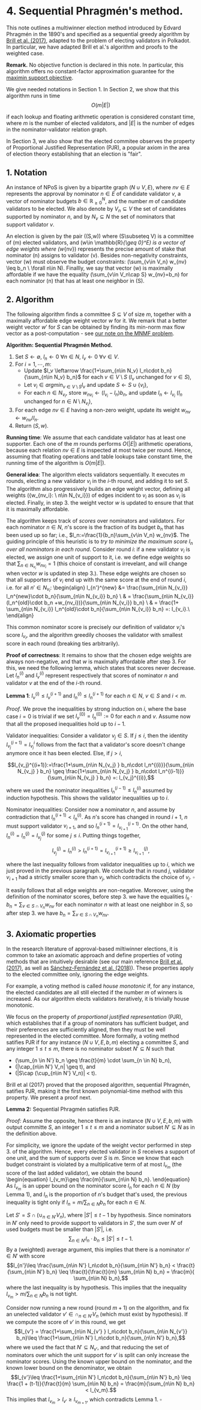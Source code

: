 # 4. Sequential Phragmén's method.

This note outlines a multiwinner election method introduced by Edvard Phragmén in the 1890's and specified as a sequential greedy algorithm by [Brill et al. (2017)](https://aaai.org/ocs/index.php/AAAI/AAAI17/paper/download/14757/13791), adapted to the problem of electing validators in Polkadot. In particular, we have adapted Brill et al.'s algorithm and proofs to the weighted case. 

__Remark.__ No objective function is declared in this note. In particular, this algorithm offers no constant-factor approximation guarantee for the [maximin support objective](http://research.web3.foundation/en/latest/polkadot/NPoS/3.%20The%20maximin%20support%20problem/).

We give needed notations in Section 1. In Section 2, we show that this algorithm runs in time 
$$O(m|E|)$$

if each lookup and floating arithmetic operation is considered constant time, where $m$ is the number of elected validators, and $|E|$ is the number of edges in the nominator-validator relation graph. 

In Section 3, we also show that the elected commitee observes the property of Proportional Justified Representation (PJR), a popular axiom in the area of election theory establishing that an election is "fair".

## 1. Notation
 
An instance of NPoS is given by a bipartite graph $(N\cup V, E)$, where $nv\in E$ represents the approval by nominator $n\in E$ of candidate validator $v$, a vector of nominator budgets $b\in \mathbb{R}_{\geq 0}^N$, and the number $m$ of candidate validators to be elected. We also denote by $V_n\subseteq V$ the  set of candidates supported by nominator $n$, and by $N_v\subseteq N$ the set of nominators that support validator $v$. 

An election is given by the pair \((S,w)\) where \(S\subseteq V\) is a committee of \(m\) elected validators, and \(w\in \mathbb{R}_{\geq 0}^E\) is a vector of edge weights where \(w_{nv}\) represents the precise amount of stake that nominator \(n\) assigns to validator \(v\). Besides non-negativity constraints, vector \(w\) must observe the budget constraints: \(\sum_{v\in V_n} w_{nv} \leq b_n \ \forall n\in N\). Finallly, we say that vector \(w\) is maximally affordable if we have the equality \(\sum_{v\in V_n\cap S} w_{nv}=b_n\) for each nominator \(n\) that has at least one neighbor in \(S\).

## 2. Algorithm

The following algorithm finds a committee $S\subseteq V$ of size $m$, together with a maximally affordable edge weight vector $w$ for it. We remark that a better weight vector $w'$ for $S$ can be obtained by finding its min-norm max flow vector as a post-computation - see [our note on the MNMF problem](http://research.web3.foundation/en/latest/polkadot/NPoS/2.%20The%20min-norm%20max-flow%20problem/). 

__Algorithm: Sequential Phragmén Method.__

1. Set $S \leftarrow \emptyset, \ 
l_n \leftarrow 0 \ \forall n\in N, \ 
l_v \leftarrow 0 \ \forall v\in V$. 
2. For $i=1,\cdots,m$:
    * Update $l_v \leftarrow \frac{1+\sum_{n\in N_v} l_n\cdot b_n}{\sum_{n\in N_v} b_n}$ for each $v\in V\setminus S$ ($l_v$ unchanged for $v\in S$),
    * Let $v_i\in argmin_{v\in V\setminus S} l_v$ and update $S\leftarrow S\cup \{v_i\}$,
    * For each $n\in N_{v_i}$, store $w_{nv_i}\leftarrow (l_{v_i} - l_n)b_n$, and update  $l_n \leftarrow l_{v_i}$ ($l_n$ unchanged for $n\in N\setminus N_{v_i}$),
3. For each edge $nv\in E$ having a non-zero weight, update its weight  $w_{nv}\leftarrow w_{nv}/l_{n}$.
4. Return $(S,w)$.

__Running time__: We assume that each candidate validator has at least one supporter. Each one of the $m$ rounds performs $O(|E|)$ arithmetic operations, because each relation $nv\in E$ is inspected at most twice per round. Hence, assuming that floating operations and table lookups take constant time, the running time of the algorithm is $O(m|E|)$.

__General idea__: The algorithm elects validators sequentially. It executes $m$ rounds, electing a new validator $v_i$ in the $i$-th round, and adding it to set $S$. The algorithm also progressively builds an edge weight vector, defining all weights \(\{w_{nv_i}: \ n\in N_{v_i}\}\) of edges incident to $v_i$ as soon as $v_i$ is elected. Finally, in step 3. the weight vector $w$ is updated to ensure that that it is maximally affordable.

The algorithm keeps track of _scores_ over nominators and validators. For each nominator $n\in N$, $n$'s score is the fraction of its budget $b_n$ that has been used up so far; i.e., $l_n:=\frac{1}{b_n}\sum_{v\in V_n} w_{nv}$. The guiding principle of this heuristic is to _try to minimize the maximum score $l_n$ over all nominators in each round_. Consider round $i$: if a new validator $v_i$ is elected, we assign one unit of support to it, i.e. we define edge weights so that $\sum_{n\in N_{v_i} }w_{nv_i}=1$ (this choice of constant is irrevelant, and will change when vector $w$ is updated in step 3.). These edge weights are chosen so that all supporters of $v_i$ end up with the same score at the end of round $i$, i.e. for all $n'\in N_{v_i}$:
\begin{align}
l_{n'}^{new} 
&= \frac{\sum_{n\in N_{v_i}} l_n^{new}\cdot b_n}{\sum_{n\in N_{v_i}}  b_n} \\
& = \frac{\sum_{n\in N_{v_i}} (l_n^{old}\cdot b_n +w_{nv_i})}{\sum_{n\in N_{v_i}}  b_n} \\
& = \frac{1+ \sum_{n\in N_{v_i}} l_n^{old}\cdot b_n}{\sum_{n\in N_{v_i}}  b_n} =: l_{v_i}.\\
\end{align}

This common nominator score is precisely our definition of validator $v_i$'s score $l_{v_i}$, and the algorithm greedily chooses the validator with smallest score in each round (breaking ties arbitrarily). 

__Proof of correctness__: It remains to show that the chosen edge weights are always non-negative, and that $w$ is maximally affordable after step 3. For this, we need the following lemma, which states that scores never decrease. Let $l_n^{(i)}$ and $l_v^{(i)}$ represent respectively that scores of nominator $n$ and validator $v$ at the end of the $i$-th round. 

__Lemma 1__: $l_v^{(i)}\leq l_v^{(i+1)}$ and $l_n^{(i)}\leq l_n^{(i+1)}$ for each $n\in N$, $v\in S$ and $i<m$.

_Proof_. We prove the inequalities by strong induction on $i$, where the base case $i=0$ is trivial if we set $l_v^{(0)}=l_n^{(0)}:=0$ for each $n$ and $v$. Assume now that all the proposed inequalities hold up to $i-1$.

Validator inequalities: Consider a validator $v_j\in S$. If $j\leq i$, then the identity $l_{v_j}^{(i+1)}=l_{v_j}^i$ follows from the fact that a validator's score doesn't change anymore once it has been elected. Else, if $j>i$, 

$$l_{v_j}^{(i+1)}:=\frac{1+\sum_{n\in N_{v_j} } b_n\cdot l_n^{(i)}}{\sum_{n\in N_{v_j} } b_n} 
\geq \frac{1+\sum_{n\in N_{v_j} } b_n\cdot l_n^{(i-1)}}{\sum_{n\in N_{v_j} } b_n} =: l_{v_j}^{(i)},$$

where we used the nominator inequalities $l_n^{(i-1)}\leq l_n^{(i)}$ assumed by induction hypothesis. This shows the validator inequalities up to $i$.

Nominator inequalities: Consider now a nominator $n$, and assume by contradiction that $l_n^{(i+1)}<l_n^{(i)}$. As $n$'s score has changed in round $i+1$, $n$ must support validator $v_{i+1}$, and so $l_n^{(i+1)}=l_{v_{i+1}}^{(i+1)}$. On the other hand, $l_n^{(i)}=l_n^{(j)} = l_{v_{j}}^{(j)}$ for some $j\leq i$. Putting things together,

$$l_{v_j}^{(j)} = l_n^{(i)} > l_n^{(i+1)} = l_{v_{i+1}}^{(i+1)} \geq l_{v_{i+1}}^{(j)}, $$

where the last inequality follows from validator inequalities up to $i$, which we just proved in the previous paragraph. We conclude that in round $j$, validator $v_{i+1}$ had a strictly smaller score than $v_j$, which contradicts the choice of $v_j$.
$\square$

It easily follows that all edge weights are non-negative. Moreover, using the definition of the nominator scores, before step 3. we have the equalities $l_n\cdot b_n=\sum_{v\in S\cap V_n}w_{nv}$ for each nominator $n$ with at least one neighbor in $S$, so after step 3. we have $b_n=\sum_{v\in S\cap V_n}w_{nv}$.

## 3. Axiomatic properties

In the research literature of approval-based miltiwinner elections, it is common to take an axiomatic approach and define properties of voting methods that are intuitively desirable (see our main reference [Brill et al. (2017)](https://aaai.org/ocs/index.php/AAAI/AAAI17/paper/download/14757/13791), as well as [Sánchez-Fernández et al. (2018)](https://arxiv.org/abs/1609.05370)). These properties apply to the elected committee only, ignoring the edge weights.

For example, a voting method is called _house monotonic_ if, for any instance, the elected candidates are all still elected if the number $m$ of winners is increased. As our algorithm elects validators iteratively, it is trivially house monotonic.

We focus on the property of _proportional justified representation_ (PJR), which establishes that if a group of nominators has sufficient budget, and their preferences are sufficiently aligned, then they must be well represented in the elected committee. More formally, a voting method satifies PJR if for any instance $(N\cup V, E, b, m)$ electing a committee $S$, and any integer $1\leq t\leq m$, there is no nominator subset $N'\subseteq N$ such that

*    \(\sum_{n \in N'} b_n \geq \frac{t}{m} \cdot \sum_{n \in N} b_n\),
*    \(|\cap_{n\in N'} V_n| \geq t\), and
*    \(|S\cap (\cup_{n\in N'} V_n)| < t\).

Brill et al (2017) proved that the proposed algorithm, sequential Phragmén, satifies PJR,  making it the first known polynomial-time method with this property. We present a proof next.

__Lemma 2:__ Sequential Phragmén satisfies PJR.

_Proof:_ Assume the opposite, hence there is an instance $(N\cup V, E, b, m)$ with output committe $S$, an integer $1\leq t\leq m$ and a nominator subset $N'\subseteq N$ as in the definition above.

For simplicity, we ignore the update of the weight vector performed in step 3. of the algorithm. Hence, every elected validator in $S$ receives a support of one unit, and the sum of supports over $S$ is $m$. Since we know that each budget constraint is violated by a multiplicative term of at most $l_{v_m}$ (the score of the last added validator), we obtain the bound  
\begin{equation}
l_{v_m}\geq \frac{m}{\sum_{n\in N} b_n}.
\end{equation}
As $l_{v_m}$ is an upper bound on the nominator score $l_n$ for each $n\in N$ (by Lemma 1), and $l_n$ is the proportion of $n$'s budget that's used, the previous inequality is tight only if $l_n = m/\sum_{n\in N} b_n$ for each $n\in N$.

Let $S'=S\cap(\cup_{n\in N'} V_n)$, where $|S'|\leq t-1$ by hypothesis. Since nominators in $N'$ only need to provide support to validators in $S'$, the sum over $N'$ of used budgets must be smaller than $|S'|$, i.e. 
$$\sum_{n\in N'} l_n\cdot b_n \leq |S'| \leq t-1.$$
By a (weighted) average argument, this implies that there is a nominator $n'\in N'$ with score 
$$l_{n'}\leq \frac{\sum_{n\in N'} l_n\cdot b_n}{\sum_{n\in N'} b_n} < \frac{t}{\sum_{n\in N'} b_n} \leq \frac{t}{\frac{t}{m} \sum_{n\in N} b_n} = \frac{m}{ \sum_{n\in N} b_n},$$
where the last inequality is by hypothesis. This implies that the inequality $l_{v_m} > m/\sum_{n\in N} b_n$ is not tight.

Consider now running a new round (round $m+1$) on the algorithm, and fix an unelected validator $v'\in \cap_{n\in N'} V_n$ (which must exist by hypothesis). If we compute the score of $v'$ in this round, we get 
$$l_{v'} = \frac{1+\sum_{n\in N_{v'} } l_n\cdot b_n}{\sum_{n\in N_{v'}} b_n}\leq 
\frac{1+\sum_{n\in N'} l_n\cdot b_n}{\sum_{n\in N'} b_n},$$
where we used the fact that $N'\subseteq N_{v'}$, and that reducing the set of nominators over which the unit support for $v'$ is split can only increase the nominator scores. Using the known upper bound on the nominator, and the known lower bound on the denominator, we obtain 
$$l_{v'}\leq \frac{1+\sum_{n\in N'} l_n\cdot b_n}{\sum_{n\in N'} b_n}
\leq \frac{1 + (t-1)}{\frac{t}{m} \sum_{n\in N} b_n} = \frac{m}{\sum_{n\in N} b_n} < l_{v_m}.$$
This implies that $l_{v_m} > l_{v'} \geq l_{v_{m+1}}$, which contradicts Lemma 1.
$\square$


